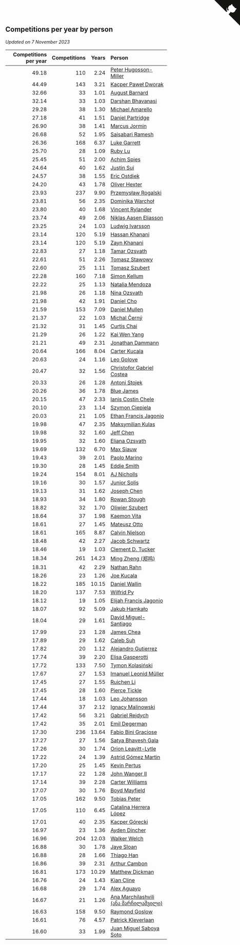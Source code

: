 ## Competitions per year by person

*Updated on  7 November 2023*

| Competitions per year | Competitions | Years | Person |
| ---: | ---: | ---: | :--- |
| 49.18 | 110 | 2.24 | [Peter Hugosson-Miller](https://www.worldcubeassociation.org/persons/2021HUGO01) |
| 44.49 | 143 | 3.21 | [Kacper Paweł Dworak](https://www.worldcubeassociation.org/persons/2020DWOR01) |
| 32.66 | 33 | 1.01 | [August Barnard](https://www.worldcubeassociation.org/persons/2022BARN21) |
| 32.14 | 33 | 1.03 | [Darshan Bhavanasi](https://www.worldcubeassociation.org/persons/2022BHAV01) |
| 29.28 | 38 | 1.30 | [Michael Amarello](https://www.worldcubeassociation.org/persons/2022AMAR09) |
| 27.18 | 41 | 1.51 | [Daniel Partridge](https://www.worldcubeassociation.org/persons/2022PART02) |
| 26.90 | 38 | 1.41 | [Marcus Jormin](https://www.worldcubeassociation.org/persons/2022JORM01) |
| 26.68 | 52 | 1.95 | [Saisabari Ramesh](https://www.worldcubeassociation.org/persons/2021RAME01) |
| 26.36 | 168 | 6.37 | [Luke Garrett](https://www.worldcubeassociation.org/persons/2017GARR05) |
| 25.70 | 28 | 1.09 | [Ruby Lu](https://www.worldcubeassociation.org/persons/2022LURU01) |
| 25.45 | 51 | 2.00 | [Achim Spies](https://www.worldcubeassociation.org/persons/2021SPIE01) |
| 24.64 | 40 | 1.62 | [Justin Sui](https://www.worldcubeassociation.org/persons/2022SUIJ01) |
| 24.57 | 38 | 1.55 | [Eric Ostdiek](https://www.worldcubeassociation.org/persons/2022OSTD01) |
| 24.20 | 43 | 1.78 | [Oliver Hexter](https://www.worldcubeassociation.org/persons/2022HEXT01) |
| 23.93 | 237 | 9.90 | [Przemysław Rogalski](https://www.worldcubeassociation.org/persons/2013ROGA02) |
| 23.81 | 56 | 2.35 | [Dominika Warchoł](https://www.worldcubeassociation.org/persons/2021WARC01) |
| 23.80 | 40 | 1.68 | [Vincent Rylander](https://www.worldcubeassociation.org/persons/2022RYLA01) |
| 23.74 | 49 | 2.06 | [Niklas Aasen Eliasson](https://www.worldcubeassociation.org/persons/2021ELIA01) |
| 23.25 | 24 | 1.03 | [Ludwig Ivarsson](https://www.worldcubeassociation.org/persons/2022IVAR01) |
| 23.14 | 120 | 5.19 | [Hassan Khanani](https://www.worldcubeassociation.org/persons/2018KHAN26) |
| 23.14 | 120 | 5.19 | [Zayn Khanani](https://www.worldcubeassociation.org/persons/2018KHAN28) |
| 22.83 | 27 | 1.18 | [Tamar Ozsvath](https://www.worldcubeassociation.org/persons/2022OZSV04) |
| 22.61 | 51 | 2.26 | [Tomasz Stawowy](https://www.worldcubeassociation.org/persons/2021STAW01) |
| 22.60 | 25 | 1.11 | [Tomasz Szubert](https://www.worldcubeassociation.org/persons/2022SZUB02) |
| 22.28 | 160 | 7.18 | [Simon Kellum](https://www.worldcubeassociation.org/persons/2016KELL12) |
| 22.22 | 25 | 1.13 | [Natalia Mendoza](https://www.worldcubeassociation.org/persons/2022MEND24) |
| 21.98 | 26 | 1.18 | [Nina Ozsvath](https://www.worldcubeassociation.org/persons/2022OZSV03) |
| 21.98 | 42 | 1.91 | [Daniel Cho](https://www.worldcubeassociation.org/persons/2021CHOD01) |
| 21.59 | 153 | 7.09 | [Daniel Mullen](https://www.worldcubeassociation.org/persons/2016MULL04) |
| 21.37 | 22 | 1.03 | [Michal Černý](https://www.worldcubeassociation.org/persons/2022CERN03) |
| 21.32 | 31 | 1.45 | [Curtis Chai](https://www.worldcubeassociation.org/persons/2022CHAI02) |
| 21.29 | 26 | 1.22 | [Kai Wen Yang](https://www.worldcubeassociation.org/persons/2022YANG19) |
| 21.21 | 49 | 2.31 | [Jonathan Dammann](https://www.worldcubeassociation.org/persons/2021DAMM01) |
| 20.64 | 166 | 8.04 | [Carter Kucala](https://www.worldcubeassociation.org/persons/2015KUCA01) |
| 20.63 | 24 | 1.16 | [Leo Golove](https://www.worldcubeassociation.org/persons/2022GOLO02) |
| 20.47 | 32 | 1.56 | [Christofor Gabriel Costea](https://www.worldcubeassociation.org/persons/2022COST03) |
| 20.33 | 26 | 1.28 | [Antoni Stojek](https://www.worldcubeassociation.org/persons/2022STOJ03) |
| 20.26 | 36 | 1.78 | [Blue James](https://www.worldcubeassociation.org/persons/2022JAME01) |
| 20.15 | 47 | 2.33 | [Ianis Costin Chele](https://www.worldcubeassociation.org/persons/2021CHEL01) |
| 20.10 | 23 | 1.14 | [Szymon Ciepiela](https://www.worldcubeassociation.org/persons/2022CIEP01) |
| 20.03 | 21 | 1.05 | [Ethan Francis Jagonio](https://www.worldcubeassociation.org/persons/2022JAGO03) |
| 19.98 | 47 | 2.35 | [Maksymilian Kulas](https://www.worldcubeassociation.org/persons/2021KULA02) |
| 19.98 | 32 | 1.60 | [Jeff Chen](https://www.worldcubeassociation.org/persons/2022CHEN19) |
| 19.95 | 32 | 1.60 | [Eliana Ozsvath](https://www.worldcubeassociation.org/persons/2022OZSV01) |
| 19.69 | 132 | 6.70 | [Max Siauw](https://www.worldcubeassociation.org/persons/2017SIAU02) |
| 19.43 | 39 | 2.01 | [Paolo Marino](https://www.worldcubeassociation.org/persons/2021MARI04) |
| 19.30 | 28 | 1.45 | [Eddie Smith](https://www.worldcubeassociation.org/persons/2022SMIT20) |
| 19.24 | 154 | 8.01 | [AJ Nicholls](https://www.worldcubeassociation.org/persons/2015NICH04) |
| 19.16 | 30 | 1.57 | [Junior Solis](https://www.worldcubeassociation.org/persons/2022SOLI03) |
| 19.13 | 31 | 1.62 | [Joseph Chen](https://www.worldcubeassociation.org/persons/2022CHEN16) |
| 18.93 | 34 | 1.80 | [Rowan Stough](https://www.worldcubeassociation.org/persons/2022STOU01) |
| 18.82 | 32 | 1.70 | [Oliwier Szubert](https://www.worldcubeassociation.org/persons/2022SZUB01) |
| 18.64 | 37 | 1.98 | [Kaemon Vita](https://www.worldcubeassociation.org/persons/2021VITA01) |
| 18.61 | 27 | 1.45 | [Mateusz Otto](https://www.worldcubeassociation.org/persons/2022OTTO01) |
| 18.61 | 165 | 8.87 | [Calvin Nielson](https://www.worldcubeassociation.org/persons/2014NIEL03) |
| 18.48 | 42 | 2.27 | [Jacob Schwartz](https://www.worldcubeassociation.org/persons/2021SCHW01) |
| 18.46 | 19 | 1.03 | [Clement D. Tucker](https://www.worldcubeassociation.org/persons/2022TUCK09) |
| 18.34 | 261 | 14.23 | [Ming Zheng (郑鸣)](https://www.worldcubeassociation.org/persons/2009ZHEN11) |
| 18.31 | 42 | 2.29 | [Nathan Rahn](https://www.worldcubeassociation.org/persons/2021RAHN01) |
| 18.26 | 23 | 1.26 | [Joe Kucala](https://www.worldcubeassociation.org/persons/2022KUCA01) |
| 18.22 | 185 | 10.15 | [Daniel Wallin](https://www.worldcubeassociation.org/persons/2013WALL03) |
| 18.20 | 137 | 7.53 | [Wilfrid Py](https://www.worldcubeassociation.org/persons/2016PYWI01) |
| 18.12 | 19 | 1.05 | [Elijah Francis Jagonio](https://www.worldcubeassociation.org/persons/2022JAGO02) |
| 18.07 | 92 | 5.09 | [Jakub Hamkało](https://www.worldcubeassociation.org/persons/2018HAMK01) |
| 18.04 | 29 | 1.61 | [David Miguel-Santiago](https://www.worldcubeassociation.org/persons/2022MIGU02) |
| 17.99 | 23 | 1.28 | [James Chea](https://www.worldcubeassociation.org/persons/2022CHEA05) |
| 17.89 | 29 | 1.62 | [Caleb Suh](https://www.worldcubeassociation.org/persons/2022SUHC01) |
| 17.82 | 20 | 1.12 | [Alejandro Gutierrez](https://www.worldcubeassociation.org/persons/2022GUTI09) |
| 17.74 | 39 | 2.20 | [Elisa Gasperotti](https://www.worldcubeassociation.org/persons/2021GASP01) |
| 17.72 | 133 | 7.50 | [Tymon Kolasiński](https://www.worldcubeassociation.org/persons/2016KOLA02) |
| 17.67 | 27 | 1.53 | [Imanuel Leonid Müller](https://www.worldcubeassociation.org/persons/2022MULL02) |
| 17.45 | 27 | 1.55 | [Ruichen Li](https://www.worldcubeassociation.org/persons/2022LIRU02) |
| 17.45 | 28 | 1.60 | [Pierce Tickle](https://www.worldcubeassociation.org/persons/2022TICK01) |
| 17.44 | 18 | 1.03 | [Leo Johansson](https://www.worldcubeassociation.org/persons/2022JOHA08) |
| 17.44 | 37 | 2.12 | [Ignacy Malinowski](https://www.worldcubeassociation.org/persons/2021MALI02) |
| 17.42 | 56 | 3.21 | [Gabriel Rejdych](https://www.worldcubeassociation.org/persons/2020REJD01) |
| 17.42 | 35 | 2.01 | [Emil Degerman](https://www.worldcubeassociation.org/persons/2021DEGE01) |
| 17.30 | 236 | 13.64 | [Fabio Bini Graciose](https://www.worldcubeassociation.org/persons/2010GRAC02) |
| 17.27 | 27 | 1.56 | [Satya Bhavesh Gala](https://www.worldcubeassociation.org/persons/2022GALA03) |
| 17.26 | 30 | 1.74 | [Orion Leavitt-Lytle](https://www.worldcubeassociation.org/persons/2022LEAV01) |
| 17.22 | 24 | 1.39 | [Astrid Gómez Martin](https://www.worldcubeassociation.org/persons/2022MART26) |
| 17.20 | 25 | 1.45 | [Kevin Pertus](https://www.worldcubeassociation.org/persons/2022PERT01) |
| 17.17 | 22 | 1.28 | [John Wanger II](https://www.worldcubeassociation.org/persons/2022WANG39) |
| 17.14 | 39 | 2.28 | [Carter Williams](https://www.worldcubeassociation.org/persons/2021WILL06) |
| 17.07 | 30 | 1.76 | [Boyd Mayfield](https://www.worldcubeassociation.org/persons/2022MAYF01) |
| 17.05 | 162 | 9.50 | [Tobias Peter](https://www.worldcubeassociation.org/persons/2014PETE03) |
| 17.05 | 110 | 6.45 | [Catalina Herrera López](https://www.worldcubeassociation.org/persons/2017LOPE31) |
| 17.01 | 40 | 2.35 | [Kacper Górecki](https://www.worldcubeassociation.org/persons/2021GORE01) |
| 16.97 | 23 | 1.36 | [Ayden Dincher](https://www.worldcubeassociation.org/persons/2022DINC01) |
| 16.96 | 204 | 12.03 | [Walker Welch](https://www.worldcubeassociation.org/persons/2011WELC01) |
| 16.88 | 30 | 1.78 | [Jaye Sloan](https://www.worldcubeassociation.org/persons/2022SLOA01) |
| 16.88 | 28 | 1.66 | [Thiago Han](https://www.worldcubeassociation.org/persons/2022HANT01) |
| 16.86 | 39 | 2.31 | [Arthur Cambon](https://www.worldcubeassociation.org/persons/2021CAMB01) |
| 16.81 | 173 | 10.29 | [Matthew Dickman](https://www.worldcubeassociation.org/persons/2013DICK01) |
| 16.76 | 24 | 1.43 | [Kian Cline](https://www.worldcubeassociation.org/persons/2022CLIN01) |
| 16.68 | 29 | 1.74 | [Alex Aguayo](https://www.worldcubeassociation.org/persons/2022AGUA01) |
| 16.67 | 21 | 1.26 | [Ana Marchilashvili (ანა მარჩილაშვილი)](https://www.worldcubeassociation.org/persons/2022MARC10) |
| 16.63 | 158 | 9.50 | [Raymond Goslow](https://www.worldcubeassociation.org/persons/2014GOSL01) |
| 16.61 | 76 | 4.57 | [Patrick Kleverlaan](https://www.worldcubeassociation.org/persons/2019KLEV01) |
| 16.60 | 33 | 1.99 | [Juan Miguel Saboya Soto](https://www.worldcubeassociation.org/persons/2021SOTO01) |


<a href="https://github.com/jonatanklosko/wca_statistics" class="github-corner" aria-label="View source on Github"><svg width="80" height="80" viewBox="0 0 250 250" style="fill:#151513; color:#fff; position: absolute; top: 0; border: 0; right: 0;" aria-hidden="true"><path d="M0,0 L115,115 L130,115 L142,142 L250,250 L250,0 Z"></path><path d="M128.3,109.0 C113.8,99.7 119.0,89.6 119.0,89.6 C122.0,82.7 120.5,78.6 120.5,78.6 C119.2,72.0 123.4,76.3 123.4,76.3 C127.3,80.9 125.5,87.3 125.5,87.3 C122.9,97.6 130.6,101.9 134.4,103.2" fill="currentColor" style="transform-origin: 130px 106px;" class="octo-arm"></path><path d="M115.0,115.0 C114.9,115.1 118.7,116.5 119.8,115.4 L133.7,101.6 C136.9,99.2 139.9,98.4 142.2,98.6 C133.8,88.0 127.5,74.4 143.8,58.0 C148.5,53.4 154.0,51.2 159.7,51.0 C160.3,49.4 163.2,43.6 171.4,40.1 C171.4,40.1 176.1,42.5 178.8,56.2 C183.1,58.6 187.2,61.8 190.9,65.4 C194.5,69.0 197.7,73.2 200.1,77.6 C213.8,80.2 216.3,84.9 216.3,84.9 C212.7,93.1 206.9,96.0 205.4,96.6 C205.1,102.4 203.0,107.8 198.3,112.5 C181.9,128.9 168.3,122.5 157.7,114.1 C157.9,116.9 156.7,120.9 152.7,124.9 L141.0,136.5 C139.8,137.7 141.6,141.9 141.8,141.8 Z" fill="currentColor" class="octo-body"></path></svg></a><style>.github-corner:hover .octo-arm{animation:octocat-wave 560ms ease-in-out}@keyframes octocat-wave{0%,100%{transform:rotate(0)}20%,60%{transform:rotate(-25deg)}40%,80%{transform:rotate(10deg)}}@media (max-width:500px){.github-corner:hover .octo-arm{animation:none}.github-corner .octo-arm{animation:octocat-wave 560ms ease-in-out}}</style>
